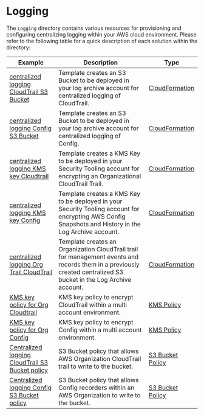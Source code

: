 # Logging

The `Logging` directory contains various resources for provisioning and configuring centralizing logging within your AWS cloud environment. Please refer to the following table for a quick description of each solution within the directory:

| Example | Description | Type |
| --------------- | ----------- | ---- |
| [centralized logging CloudTrail S3 Bucket](./cfn-centralized-logging-cloudtrail-s3-bucket/) | Template creates an S3 Bucket to be deployed in your log archive account for centralized logging of CloudTrail. | [CloudFormation](./cfn-centralized-logging-cloudtrail-s3-bucket/) |
| [centralized logging Config S3 Bucket](./cfn-centralized-logging-config-s3-bucket/)  | Template creates an S3 Bucket to be deployed in your log archive account for centralized logging of Config. | [CloudFormation](./cfn-centralized-logging-config-s3-bucket/) |
| [centralized logging KMS key Cloudtrail](./cfn-centralized-logging-kms-key-cloudtrail/) | Template creates a KMS Key to be deployed in your Security Tooling account for encrypting an Organizational CloudTrail Trail. | [CloudFormation](./cfn-centralized-logging-kms-key-cloudtrail/) |
| [centralized logging KMS key Config](./cfn-centralized-logging-kms-key-config/) | Template creates a KMS Key to be deployed in your Security Tooling account for encrypting AWS Config Snapshots and History in the Log Archive account. | [CloudFormation](./cfn-centralized-logging-kms-key-config/)  |
| [centralized logging Org Trail CloudTrail](./cfn-centralized-logging-org-trail-cloudtrail/) | Template creates an Organization CloudTrail trail for management events and records them in a previously created centralized S3 bucket in the Log Archive account. | [CloudFormation](./cfn-centralized-logging-org-trail-cloudtrail/) |
| [KMS key policy for Org Cloudtrail](./kms-key-policy-for-org-cloudtrail/) | KMS key policy to encrypt CloudTrail within a multi account environment. | [KMS Policy](./kms-key-policy-for-org-cloudtrail/) |
| [KMS key policy for Org Config](./kms-key-policy-for-org-config/)| KMS key policy to encrypt Config within a multi account environment. | [KMS Policy](./kms-key-policy-for-org-config/) |
| [Centralized logging CloudTrail S3 Bucket policy](./s3-bucket-policy-centralized-logging-cloudtrail/) | S3 Bucket policy that allows AWS Organization CloudTrail trail to write to the bucket. | [S3 Bucket Policy](./s3-bucket-policy-centralized-logging-cloudtrail/) |
| [Centralized logging Config S3 Bucket policy](./s3-bucket-policy-centralized-logging-config/) | S3 Bucket policy that allows Config recorders within an AWS Organization to write to the bucket. | [S3 Bucket Policy](./s3-bucket-policy-centralized-logging-config/) |

